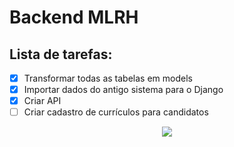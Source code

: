 # Backend MLRH
## Lista de tarefas:
- [x] Transformar todas as tabelas em models
- [x] Importar dados do antigo sistema para o Django
- [x] Criar API
- [ ] Criar cadastro de currículos para candidatos

<p align="center">
  <img src="https://garzuze.github.io//MLRH_frontend/assets/logo-D0pWZGTC.png">
</p>

